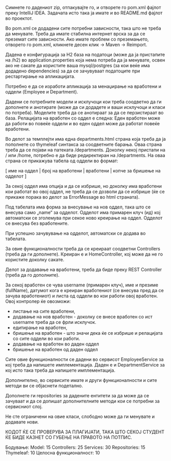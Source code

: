 Симнете го дадениот zip, отпакувајте го, и отворете го pom.xml фајлот преку IntelliJ IDEA.
Задачата исто така ја имате и во README.md фајлот во проектот.

Во pom.xml се додадени сите потребни зависности, така што не треба да менувате.
Треба да имате стабилна интернет врска за да се преземат сите зависности. 
Ако имате проблем со преземањето, отворето го pom.xml, кликнете десен клик -> Maven -> Reimport.

Дадена е конфигурација за H2 база на податоци (може да ја пристапите на /h2) во application.properties која нема потреба да ја менувате, 
освен ако не сакате да користите ваша mysql/postgres (за кои веќе има додадено dependencies) за да се зачувуваат податоците при рестартирање на апликацијата.


Потребно е да се изработи апликација за менаџирање на вработени и оддели (Employee и Department).

Дадени се потребните модели и исклучоци кои треба соодветно да ги дополнете и анотирате (може да си додадете и ваши исклучоци и класи по потреба). 
Моделите треба да се анотираат за да се перзистираат во база.
Релацијата на вработен со оддел е следна: Еден вработен може да работи во повеќе оддели и во еден оддел може да работат повеќе вработени.


Во делот за темплејти има една departments.html страна која треба да ја пополнете со thymeleaf синтакса за соодветните барања.
Оваа страна треба да се појави на патеката /departments.
Доколку некој пристапи на / или /home, потребно е да биде редиректиран на /departments.
На оваа страна се прикажува табела од оддели во формат:

[ име на оддел | број на вработени | вработени | копче за бришење на одделот ] 

За секој оддел има опција и да се избрише, но доколку има вработени кои работат во овој оддел, не треба да се дозволи да се избрише (ќе се прикаже порака во делот за ErrorMessage во html страната).

Под табелата има форма за внесување на нов оддел, така што се внесува само „name“ за одделот.
Одделот има примарен клуч (ид) кој автоматски се зголемува при секое ново креирање на оддел.
Одделот се внесува без вработените. 

При успешно зачувување на одделот, автоматски се додава во табелата. 


За овие функционалности треба да се креираат соодветни Controllers (треба да ги дополнете).
Креиран е и HomeController, кој може да не го користите доколку сакате.



Делот за додавање на вработени, треба да биде преку REST Controller (треба да го дополните).

За секој вработен се чува username (примарен клуч), име и презиме (fullName), датумот кога е креиран вработениот (се внесува пред да се зачува вработениот) и листа од оддели во кои работи овој вработен.
Овој контролер ќе овозможи: 
- листање на сите вработени, 
- додавање на нов вработен - доколку се внесе вработен со ист username треба да се фрли исклучок.
- едитирање на вработен, 
- бришење на вработен -  што значи дека ќе се избрише и релацијата со сите оддели во кои работи.
- додавање на вработен во даден оддел
- бришење на вработен од даден оддел

Сите овие функционалности се дадени во сервисот EmployeeService за кој треба да напишете имплементација.
Даден е и DepartmentService за кој исто така треба да напишете имплементација.

Дополнително, во сервисите имате и други функционалности и сите методи ви се објаснети подетално.


Дополнете ги repositories за дадените ентитети за да може да се зачуваат и да се допишат дополнителните методи кои се потребни за сервисниот слој.


Не сте ограничени на овие класи, слободно може да ги менувате и додавате нови.


КОДОТ ЌЕ СЕ ПРОВЕРУВА ЗА ПЛАГИЈАТИ, 
ТАКА ШТО СЕКОЈ СТУДЕНТ ЌЕ БИДЕ КАЗНЕТ СО ГУБЕЊЕ НА ПРАВОТО НА ПОТПИС.


Бодување:
Model: 15
Controllers: 25
Services: 30
Repositories: 15
Thymeleaf: 10
Целосна функционалност: 10







